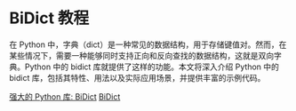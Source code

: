 # BiDict 教程

<show-structure depth="2"/>

在 Python 中，字典（dict）是一种常见的数据结构，用于存储键值对。然而，在某些情况下，需要一种能够同时支持正向和反向查找的数据结构，这就是双向字典。Python 中的 bidict 库就提供了这样的功能。本文将深入介绍 Python 中的 bidict 库，包括其特性、用法以及实际应用场景，并提供丰富的示例代码。



<seealso>
<category ref="ref_docs">
    <a href="https://mp.weixin.qq.com/s/nw-xrakFvCWHNqEm7AcoOg">强大的 Python 库: BiDict</a>
</category>
<category ref="ref_github">
    <a href="https://github.com/jab/bidict">BiDict</a>
</category>
<category ref="ref_issues">
</category>
<category ref="ref_hf">
</category>
<category ref="ref_ms">
</category>
</seealso>